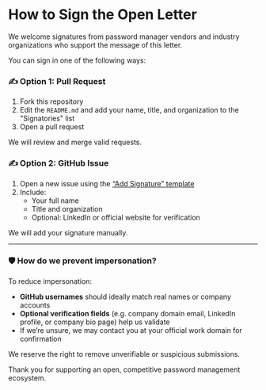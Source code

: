 # How to Sign the Open Letter

We welcome signatures from password manager vendors and industry organizations who support the message of this letter.

You can sign in one of the following ways:

### ✍️ Option 1: Pull Request
1. Fork this repository
2. Edit the `README.md` and add your name, title, and organization to the "Signatories" list
3. Open a pull request

We will review and merge valid requests.

### ✍️ Option 2: GitHub Issue
1. Open a new issue using the [“Add Signature” template](https://github.com/Password-managers-open-letter-to-Apple/open-letter-to-apple/issues/new?template=add-signature.yaml)
2. Include:
   - Your full name
   - Title and organization
   - Optional: LinkedIn or official website for verification

We will add your signature manually.

---

### 🛡 How do we prevent impersonation?

To reduce impersonation:
- **GitHub usernames** should ideally match real names or company accounts
- **Optional verification fields** (e.g. company domain email, LinkedIn profile, or company bio page) help us validate
- If we’re unsure, we may contact you at your official work domain for confirmation

We reserve the right to remove unverifiable or suspicious submissions.

Thank you for supporting an open, competitive password management ecosystem.
